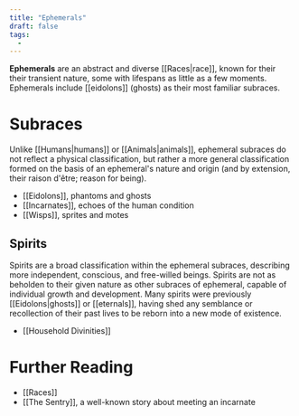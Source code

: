 ```yaml
---
title: "Ephemerals"
draft: false
tags:
  - 
---
```


**Ephemerals** are an abstract and diverse [[Races|race]], known for their their transient nature, some with lifespans as little as a few moments. Ephemerals include [[eidolons]] (ghosts) as their most familiar subraces.

# Subraces
Unlike [[Humans|humans]] or [[Animals|animals]], ephemeral subraces do not reflect a physical classification, but rather a more general classification formed on the basis of an ephemeral's nature and origin (and by extension, their raison d'être; reason for being). 

- [[Eidolons]], phantoms and ghosts
- [[Incarnates]], echoes of the human condition
- [[Wisps]], sprites and motes

## Spirits
Spirits are a broad classification within the ephemeral subraces, describing more independent, conscious, and free-willed beings. Spirits are not as beholden to their given nature as other subraces of ephemeral, capable of individual growth and development. Many spirits were previously [[Eidolons|ghosts]] or [[eternals]], having shed any semblance or recollection of their past lives to be reborn into a new mode of existence.

- [[Household Divinities]]

# Further Reading
- [[Races]]
- [[The Sentry]], a well-known story about meeting an incarnate